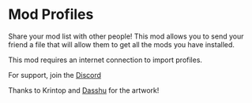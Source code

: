 # Mod Profiles

Share your mod list with other people! This mod allows you to send your friend a file that will allow them to get all the mods you have installed.

This mod requires an internet connection to import profiles.

For support, join the [Discord](https://discord.gg/44ANAhXz7r)

Thanks to Krintop and [Dasshu](https://twitter.com/DasshuGames) for the artwork!